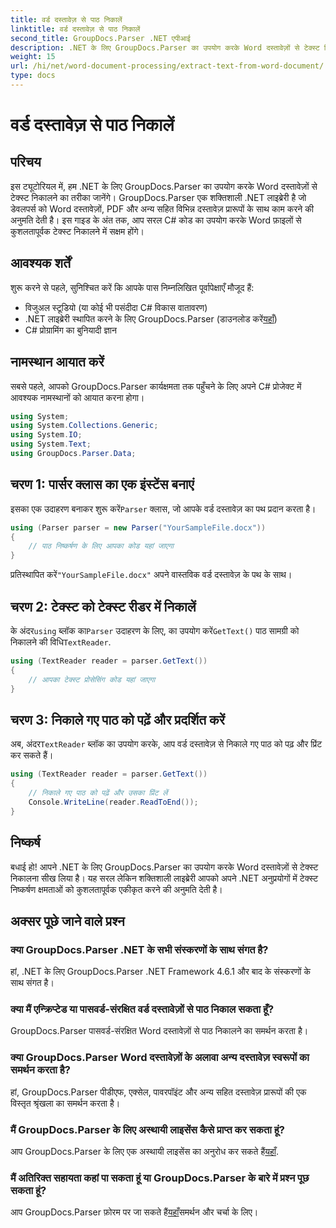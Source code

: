 ```yaml
---
title: वर्ड दस्तावेज़ से पाठ निकालें
linktitle: वर्ड दस्तावेज़ से पाठ निकालें
second_title: GroupDocs.Parser .NET एपीआई
description: .NET के लिए GroupDocs.Parser का उपयोग करके Word दस्तावेज़ों से टेक्स्ट निकालने का तरीका जानें। कोड उदाहरणों के साथ चरण-दर-चरण मार्गदर्शिका।
weight: 15
url: /hi/net/word-document-processing/extract-text-from-word-document/
type: docs
---
```

# वर्ड दस्तावेज़ से पाठ निकालें

## परिचय
इस ट्यूटोरियल में, हम .NET के लिए GroupDocs.Parser का उपयोग करके Word दस्तावेज़ों से टेक्स्ट निकालने का तरीका जानेंगे। GroupDocs.Parser एक शक्तिशाली .NET लाइब्रेरी है जो डेवलपर्स को Word दस्तावेज़ों, PDF और अन्य सहित विभिन्न दस्तावेज़ प्रारूपों के साथ काम करने की अनुमति देती है। इस गाइड के अंत तक, आप सरल C# कोड का उपयोग करके Word फ़ाइलों से कुशलतापूर्वक टेक्स्ट निकालने में सक्षम होंगे।
## आवश्यक शर्तें
शुरू करने से पहले, सुनिश्चित करें कि आपके पास निम्नलिखित पूर्वापेक्षाएँ मौजूद हैं:
- विजुअल स्टूडियो (या कोई भी पसंदीदा C# विकास वातावरण)
- .NET लाइब्रेरी स्थापित करने के लिए GroupDocs.Parser (डाउनलोड करें[यहाँ](https://releases.groupdocs.com/parser/net/))
- C# प्रोग्रामिंग का बुनियादी ज्ञान

## नामस्थान आयात करें
सबसे पहले, आपको GroupDocs.Parser कार्यक्षमता तक पहुँचने के लिए अपने C# प्रोजेक्ट में आवश्यक नामस्थानों को आयात करना होगा।
```csharp
using System;
using System.Collections.Generic;
using System.IO;
using System.Text;
using GroupDocs.Parser.Data;
```
## चरण 1: पार्सर क्लास का एक इंस्टेंस बनाएं
 इसका एक उदाहरण बनाकर शुरू करें`Parser` क्लास, जो आपके वर्ड दस्तावेज़ का पथ प्रदान करता है।
```csharp
using (Parser parser = new Parser("YourSampleFile.docx"))
{
    // पाठ निष्कर्षण के लिए आपका कोड यहां जाएगा
}
```
 प्रतिस्थापित करें`"YourSampleFile.docx"` अपने वास्तविक वर्ड दस्तावेज़ के पथ के साथ।
## चरण 2: टेक्स्ट को टेक्स्ट रीडर में निकालें
 के अंदर`using` ब्लॉक का`Parser` उदाहरण के लिए, का उपयोग करें`GetText()` पाठ सामग्री को निकालने की विधि`TextReader`.
```csharp
using (TextReader reader = parser.GetText())
{
    // आपका टेक्स्ट प्रोसेसिंग कोड यहां जाएगा
}
```
## चरण 3: निकाले गए पाठ को पढ़ें और प्रदर्शित करें
 अब, अंदर`TextReader` ब्लॉक का उपयोग करके, आप वर्ड दस्तावेज़ से निकाले गए पाठ को पढ़ और प्रिंट कर सकते हैं।
```csharp
using (TextReader reader = parser.GetText())
{
    // निकाले गए पाठ को पढ़ें और उसका प्रिंट लें
    Console.WriteLine(reader.ReadToEnd());
}
```

## निष्कर्ष
बधाई हो! आपने .NET के लिए GroupDocs.Parser का उपयोग करके Word दस्तावेज़ों से टेक्स्ट निकालना सीख लिया है। यह सरल लेकिन शक्तिशाली लाइब्रेरी आपको अपने .NET अनुप्रयोगों में टेक्स्ट निष्कर्षण क्षमताओं को कुशलतापूर्वक एकीकृत करने की अनुमति देती है।

## अक्सर पूछे जाने वाले प्रश्न
### क्या GroupDocs.Parser .NET के सभी संस्करणों के साथ संगत है?
हां, .NET के लिए GroupDocs.Parser .NET Framework 4.6.1 और बाद के संस्करणों के साथ संगत है।
### क्या मैं एन्क्रिप्टेड या पासवर्ड-संरक्षित वर्ड दस्तावेज़ों से पाठ निकाल सकता हूँ?
GroupDocs.Parser पासवर्ड-संरक्षित Word दस्तावेज़ों से पाठ निकालने का समर्थन करता है।
### क्या GroupDocs.Parser Word दस्तावेज़ों के अलावा अन्य दस्तावेज़ स्वरूपों का समर्थन करता है?
हां, GroupDocs.Parser पीडीएफ, एक्सेल, पावरपॉइंट और अन्य सहित दस्तावेज़ प्रारूपों की एक विस्तृत श्रृंखला का समर्थन करता है।
### मैं GroupDocs.Parser के लिए अस्थायी लाइसेंस कैसे प्राप्त कर सकता हूं?
 आप GroupDocs.Parser के लिए एक अस्थायी लाइसेंस का अनुरोध कर सकते हैं[यहाँ](https://purchase.groupdocs.com/temporary-license/).
### मैं अतिरिक्त सहायता कहां पा सकता हूं या GroupDocs.Parser के बारे में प्रश्न पूछ सकता हूं?
 आप GroupDocs.Parser फ़ोरम पर जा सकते हैं[यहाँ](https://forum.groupdocs.com/c/parser/17)समर्थन और चर्चा के लिए।